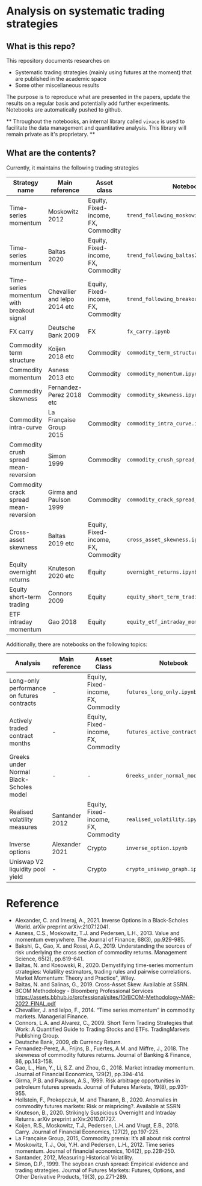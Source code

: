 # Analysis on systematic trading strategies

## What is this repo?

This repository documents researches on

- Systematic trading strategies (mainly using futures at the moment) that are published in the academic space
- Some other miscellaneous results

The purpose is to reproduce what are presented in the papers, update the results on a regular basis and potentially add
further experiments. Notebooks are automatically pushed to github.

** Throughout the notebooks, an internal library called `vivace` is used to facilitate the data management and quantitative analysis. 
This library will remain private as it's proprietary. **

## What are the contents?

Currently, it maintains the following trading strategies

| Strategy name                             | Main reference                | Asset class                         | Notebook                                  |
|-------------------------------------------|-------------------------------|-------------------------------------|-------------------------------------------|
| Time-series momentum                      | Moskowitz 2012                | Equity, Fixed-income, FX, Commodity | `trend_following_moskowitz2012.ipynb`     |
| Time-series momentum                      | Baltas 2020                   | Equity, Fixed-income, FX, Commodity | `trend_following_baltas2020.ipynb`        |
| Time-series momentum with breakout signal | Chevallier and Ielpo 2014 etc | Equity, Fixed-income, FX, Commodity | `trend_following_breakout.ipynb`          |
| FX carry                                  | Deutsche Bank 2009            | FX                                  | `fx_carry.ipynb`                          |
| Commodity term structure                  | Koijen 2018 etc               | Commodity                           | `commodity_term_structure.ipynb`          |
| Commodity momentum                        | Asness 2013 etc               | Commodity                           | `commodity_momentum.ipynb`                |
| Commodity skewness                        | Fernandez-Perez 2018 etc      | Commodity                           | `commodity_skewness.ipynb`                |
| Commodity intra-curve                     | La Française Group 2015       | Commodity                           | `commodity_intra_curve.ipynb`             |
| Commodity crush spread mean-reversion     | Simon 1999                    | Commodity                           | `commodity_crush_spread_stat_arb.ipynb`   |
| Commodity crack spread mean-reversion     | Girma and Paulson 1999        | Commodity                           | `commodity_crack_spread_stat_arb.ipynb`   |
| Cross-asset skewness                      | Baltas 2019 etc               | Equity, Fixed-income, FX, Commodity | `cross_asset_skewness.ipynb`              |
| Equity overnight returns                  | Knuteson 2020 etc             | Equity                              | `overnight_returns.ipynb`                 |
| Equity short-term trading                 | Connors 2009                  | Equity                              | `equity_short_term_trading_connors.ipynb` |
| ETF intraday momentum                     | Gao 2018                      | Equity                              | `equity_etf_intraday_momentum.ipynb`      |

Additionally, there are notebooks on the following topics:

| Analysis                                   | Main reference | Asset Class                         | Notebook                          |
|--------------------------------------------|----------------|-------------------------------------|-----------------------------------|
| Long-only performance on futures contracts | -              | Equity, Fixed-income, FX, Commodity | `futures_long_only.ipynb`         |
| Actively traded contract months            | -              | Equity, Fixed-income, FX, Commodity | `futures_active_contracts.ipynb`  |
| Greeks under Normal Black-Scholes model    | -              | -                                   | `Greeks_under_normal_model.ipynb` |
| Realised volatility measures               | Santander 2012 | Equity, Fixed-income, FX, Commodity | `realised_volatility.ipynb`       |
| Inverse options                            | Alexander 2021 | Crypto                              | `inverse_option.ipynb`            |
| Uniswap V2 liquidity pool yield            | -              | Crypto                              | `crypto_uniswap_graph.ipynb`      |

# Reference

- Alexander, C. and Imeraj, A., 2021. Inverse Options in a Black-Scholes World. arXiv preprint arXiv:2107.12041.
- Asness, C.S., Moskowitz, T.J. and Pedersen, L.H., 2013. Value and momentum everywhere. The Journal of Finance, 68(3),
  pp.929-985.
- Bakshi, G., Gao, X. and Rossi, A.G., 2019. Understanding the sources of risk underlying the cross section of commodity
  returns. Management Science, 65(2), pp.619-641.
- Baltas, N. and Kosowski, R., 2020. Demystifying time-series momentum strategies: Volatility estimators, trading rules
  and pairwise correlations. Market Momentum: Theory and Practice", Wiley.
- Baltas, N. and Salinas, G., 2019. Cross-Asset Skew. Available at SSRN.
- BCOM Methodology - Bloomberg Professional Services https://assets.bbhub.io/professional/sites/10/BCOM-Methodology-MAR-2022_FINAL.pdf
- Chevallier, J. and Ielpo, F., 2014. “Time series momentum” in commodity markets. Managerial Finance.
- Connors, L.A. and Alvarez, C., 2009. Short Term Trading Strategies that Work: A Quantified Guide to Trading Stocks and
  ETFs. TradingMarkets Publishing Group.
- Deutsche Bank, 2009, db Currency Return.
- Fernandez-Perez, A., Frijns, B., Fuertes, A.M. and Miffre, J., 2018. The skewness of commodity futures returns.
  Journal of Banking & Finance, 86, pp.143-158.
- Gao, L., Han, Y., Li, S.Z. and Zhou, G., 2018. Market intraday momentum. Journal of Financial Economics, 129(2),
  pp.394-414.
- Girma, P.B. and Paulson, A.S., 1999. Risk arbitrage opportunities in petroleum futures spreads. Journal of Futures
  Markets, 19(8), pp.931-955.
- Hollstein, F., Prokopczuk, M. and Tharann, B., 2020. Anomalies in commodity futures markets: Risk or mispricing?.
  Available at SSRN
- Knuteson, B., 2020. Strikingly Suspicious Overnight and Intraday Returns. arXiv preprint arXiv:2010.01727.
- Koijen, R.S., Moskowitz, T.J., Pedersen, L.H. and Vrugt, E.B., 2018. Carry. Journal of Financial Economics, 127(2),
  pp.197-225.
- La Française Group, 2015, Commodity premia: It’s all about risk control
- Moskowitz, T.J., Ooi, Y.H. and Pedersen, L.H., 2012. Time series momentum. Journal of financial economics, 104(2),
  pp.228-250.
- Santander, 2012, Measuring Historical Volatility.
- Simon, D.P., 1999. The soybean crush spread: Empirical evidence and trading strategies. Journal of Futures Markets:
  Futures, Options, and Other Derivative Products, 19(3), pp.271-289.
